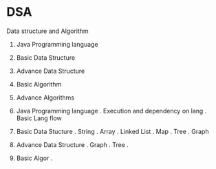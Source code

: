 # DSA
Data structure and Algorithm

1. Java Programming language
2. Basic Data Structure
3. Advance Data Structure
4. Basic Algorithm
5. Advance Algorithms


1. Java Programming language
    . Execution and dependency on lang
    . Basic Lang flow 

2. Basic Data Stucture
    . String
    . Array
    . Linked List
    . Map
    . Tree
    . Graph
    
3. Advance Data Structure
    . Graph
    . Tree
    . 

4. Basic Algor
    . 
